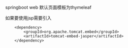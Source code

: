 springboot web 默认页面模板为thymeleaf  

如果要使用jsp需要引入

```
	<dependency>
		<groupId>org.apache.tomcat.embed</groupId>
		<artifactId>tomcat-embed-jasper</artifactId>
	</dependency>
```